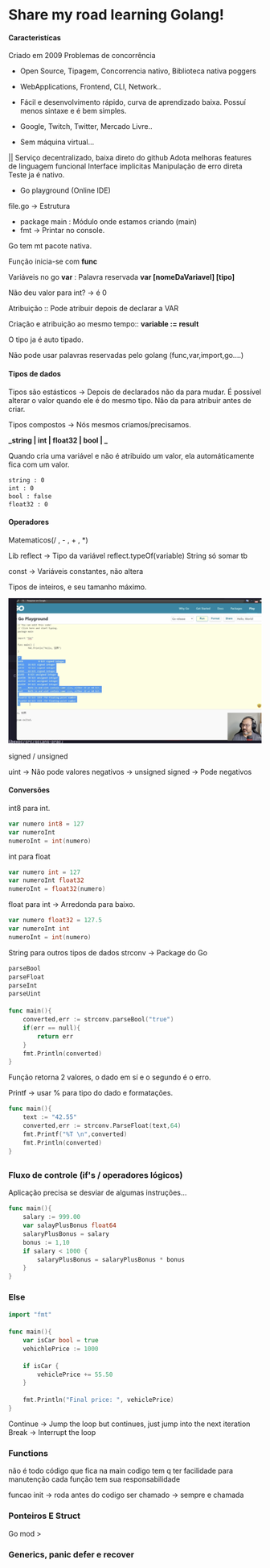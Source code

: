 # Share my road learning Golang!

#### Caracteristícas

Criado em 2009
Problemas de concorrência

- Open Source, Tipagem, Concorrencia nativo, Biblioteca nativa poggers
- WebApplications, Frontend, CLI, Network..
- Fácil e desenvolvimento rápido, curva de aprendizado baixa. Possuí menos sintaxe e é bem simples.

- Google, Twitch, Twitter, Mercado Livre..

- Sem máquina virtual...

||
Serviço decentralizado, baixa direto do github
Adota melhoras features de linguagem funcional
Interface implicitas
Manipulação de erro direta
Teste ja é nativo.

- Go playground (Online IDE)

file.go -> Estrutura

- package main : Módulo onde estamos criando (main)
- fmt -> Printar no console.

Go tem mt pacote nativa.

Função inicia-se com **func**

Variáveis no go
**var** : Palavra reservada
**var [nomeDaVariavel] [tipo]**

Não deu valor para int? -> é 0

Atribuição :: Pode atribuir depois de declarar a VAR

Criação e atribuição ao mesmo tempo::
**variable := result**

O tipo ja é auto tipado.

Não pode usar palavras reservadas pelo golang (func,var,import,go....)

#### Tipos de dados

Tipos são estásticos -> Depois de declarados não da para mudar.
É possível alterar o valor quando ele é do mesmo tipo.
Não da para atribuir antes de criar.

Tipos compostos -> Nós mesmos criamos/precisamos.

**_string | int | float32 | bool | _**

Quando cria uma variável e não é atribuido um valor, ela automáticamente fica com um valor.

```
string : 0
int : 0
bool : false
float32 : 0
```

#### Operadores

Matematicos(/ , - , + , \*)

Lib reflect -> Tipo da variável
reflect.typeOf(variable)
String só somar tb

const -> Variáveis constantes, não altera

Tipos de inteiros, e seu tamanho máximo.

![Tipos de int](image.png)

signed / unsigned

uint -> Não pode valores negativos -> unsigned
signed -> Pode negativos

#### Conversões

int8 para int.

```go
var numero int8 = 127
var numeroInt
numeroInt = int(numero)

```

int para float

```go
var numero int = 127
var numeroInt float32
numeroInt = float32(numero)

```

float para int -> Arredonda para baixo.

```go
var numero float32 = 127.5
var numeroInt int
numeroInt = int(numero)

```

String para outros tipos de dados
strconv -> Package do Go

```go
parseBool
parseFloat
parseInt
parseUint

func main(){
    converted,err := strconv.parseBool("true")
    if(err == null){
        return err
    }
    fmt.Println(converted)
}
```

Função retorna 2 valores, o dado em sí e o segundo é o erro.

Printf -> usar % para tipo do dado e formatações.

```go
func main(){
    text := "42.55"
    converted,err := strconv.ParseFloat(text,64)
    fmt.Printf("%T \n",converted)
    fmt.Println(converted)
}
```

##

### Fluxo de controle (if's / operadores lógicos)

Aplicação precisa se desviar de algumas instruções...

```go
func main(){
    salary := 999.00
    var salayPlusBonus float64
    salaryPlusBonus = salary
    bonus := 1,10
    if salary < 1000 {
        salaryPlusBonus = salaryPlusBonus * bonus
    }
}
```

### Else

```go
import "fmt"

func main(){
    var isCar bool = true
    vehichlePrice := 1000

    if isCar {
        vehiclePrice += 55.50
    }

    fmt.Println("Final price: ", vehiclePrice)
}

```

Continue -> Jump the loop but continues, just jump into the next iteration
Break -> Interrupt the loop

### Functions

não é todo código que fica na main
codigo tem q ter facilidade para manutenção
cada função tem sua responsabilidade

funcao init -> roda antes do codigo ser chamado -> sempre e chamada

### Ponteiros E Struct

Go mod >


### Generics, panic defer e recover






